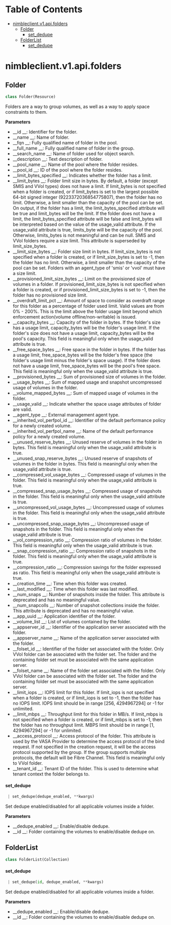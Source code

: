 # Table of Contents

* [nimbleclient.v1.api.folders](#nimbleclient.v1.api.folders)
  * [Folder](#nimbleclient.v1.api.folders.Folder)
    * [set\_dedupe](#nimbleclient.v1.api.folders.Folder.set_dedupe)
  * [FolderList](#nimbleclient.v1.api.folders.FolderList)
    * [set\_dedupe](#nimbleclient.v1.api.folders.FolderList.set_dedupe)

<a name="nimbleclient.v1.api.folders"></a>
# nimbleclient.v1.api.folders

<a name="nimbleclient.v1.api.folders.Folder"></a>
## Folder

```python
class Folder(Resource)
```

Folders are a way to group volumes, as well as a way to apply space constraints to them.

__Parameters__

- __id                            __: Identifier for the folder.
- __name                          __: Name of folder.
- __fqn                           __: Fully qualified name of folder in the pool.
- __full_name                     __: Fully qualified name of folder in the group.
- __search_name                   __: Name of folder used for object search.
- __description                   __: Text description of folder.
- __pool_name                     __: Name of the pool where the folder resides.
- __pool_id                       __: ID of the pool where the folder resides.
- __limit_bytes_specified         __: Indicates whether the folder has a limit.
- __limit_bytes                   __: Folder limit size in bytes. By default, a folder (except SMIS and VVol types) does not have a limit. If limit_bytes is not specified when a
                                folder is created, or if limit_bytes is set to the largest possible 64-bit signed integer (9223372036854775807), then the folder has no limit.
                                Otherwise, a limit smaller than the capacity of the pool can be set. On output, if the folder has a limit, the limit_bytes_specified attribute
                                will be true and limit_bytes will be the limit. If the folder does not have a limit, the limit_bytes_specified attribute will be false and
                                limit_bytes will be interpreted based on the value of the usage_valid attribute. If the usage_valid attribute is true, limits_byte will be the
                                capacity of the pool. Otherwise, limits_bytes is not meaningful and can be null. SMIS and VVol folders require a size limit. This attribute is
                                superseded by limit_size_bytes.
- __limit_size_bytes              __: Folder size limit in bytes. If limit_size_bytes is not specified when a folder is created, or if limit_size_bytes is set to -1, then the folder
                                has no limit. Otherwise, a limit smaller than the capacity of the pool can be set. Folders with an agent_type of 'smis' or 'vvol' must have a
                                size limit.
- __provisioned_limit_size_bytes  __: Limit on the provisioned size of volumes in a folder. If provisioned_limit_size_bytes is not specified when a folder is created, or if
                                provisioned_limit_size_bytes is set to -1, then the folder has no provisioned size limit.
- __overdraft_limit_pct           __: Amount of space to consider as overdraft range for this folder as a percentage of folder used limit. Valid values are from 0% - 200%. This is
                                the limit above the folder usage limit beyond which enforcement action(volume offline/non-writable) is issued.
- __capacity_bytes                __: Capacity of the folder in bytes. If the folder's size has a usage limit, capacity_bytes will be the folder's usage limit. If the folder's size
                                does not have a usage limit, capacity_bytes will be the pool's capacity. This field is meaningful only when the usage_valid attribute is true.
- __free_space_bytes              __: Free space in the folder in bytes. If the folder has a usage limit, free_space_bytes will be the folder's free space (the folder's usage limit
                                minus the folder's space usage). If the folder does not have a usage limit, free_space_bytes will be the pool's free space. This field is
                                meaningful only when the usage_valid attribute is true.
- __provisioned_bytes             __: Sum of provisioned size of volumes in the folder.
- __usage_bytes                   __: Sum of mapped usage and snapshot uncompressed usage of volumes in the folder.
- __volume_mapped_bytes           __: Sum of mapped usage of volumes in the folder.
- __usage_valid                   __: Indicate whether the space usage attributes of folder are valid.
- __agent_type                    __: External management agent type.
- __inherited_vol_perfpol_id      __: Identifier of the default performance policy for a newly created volume.
- __inherited_vol_perfpol_name    __: Name of the default performance policy for a newly created volume.
- __unused_reserve_bytes          __: Unused reserve of volumes in the folder in bytes. This field is meaningful only when the usage_valid attribute is true.
- __unused_snap_reserve_bytes     __: Unused reserve of snapshots of volumes in the folder in bytes. This field is meaningful only when the usage_valid attribute is true.
- __compressed_vol_usage_bytes    __: Compressed usage of volumes in the folder. This field is meaningful only when the usage_valid attribute is true.
- __compressed_snap_usage_bytes   __: Compressed usage of snapshots in the folder. This field is meaningful only when the usage_valid attribute is true.
- __uncompressed_vol_usage_bytes  __: Uncompressed usage of volumes in the folder. This field is meaningful only when the usage_valid attribute is true.
- __uncompressed_snap_usage_bytes __: Uncompressed usage of snapshots in the folder. This field is meaningful only when the usage_valid attribute is true.
- __vol_compression_ratio         __: Compression ratio of volumes in the folder. This field is meaningful only when the usage_valid attribute is true.
- __snap_compression_ratio        __: Compression ratio of snapshots in the folder. This field is meaningful only when the usage_valid attribute is true.
- __compression_ratio             __: Compression savings for the folder expressed as ratio. This field is meaningful only when the usage_valid attribute is true.
- __creation_time                 __: Time when this folder was created.
- __last_modified                 __: Time when this folder was last modified.
- __num_snaps                     __: Number of snapshots inside the folder. This attribute is deprecated and has no meaningful value.
- __num_snapcolls                 __: Number of snapshot collections inside the folder. This attribute is deprecated and has no meaningful value.
- __app_uuid                      __: Application identifier of the folder.
- __volume_list                   __: List of volumes contained by the folder.
- __appserver_id                  __: Identifier of the application server associated with the folder.
- __appserver_name                __: Name of the application server associated with the folder.
- __folset_id                     __: Identifier of the folder set associated with the folder. Only VVol folder can be associated with the folder set. The folder and the containing
                                folder set must be associated with the same application server.
- __folset_name                   __: Name of the folder set associated with the folder. Only VVol folder can be associated with the folder set. The folder and the containing folder
                                set must be associated with the same application server.
- __limit_iops                    __: IOPS limit for this folder. If limit_iops is not specified when a folder is created, or if limit_iops is set to -1, then the folder has no IOPS
                                limit. IOPS limit should be in range [256, 4294967294] or -1 for unlimited.
- __limit_mbps                    __: Throughput limit for this folder in MB/s. If limit_mbps is not specified when a folder is created, or if limit_mbps is set to -1, then the
                                folder has no throughput limit. MBPS limit should be in range [1, 4294967294] or -1 for unlimited.
- __access_protocol               __: Access protocol of the folder. This attribute is used by the VASA Provider to determine the access protocol of the bind request. If not
                                specified in the creation request, it will be the access protocol supported by the group. If the group supports multiple protocols, the default
                                will be Fibre Channel. This field is meaningful only to VVol folder.
- __tenant_id                     __: Tenant ID of the folder. This is used to determine what tenant context the folder belongs to.

<a name="nimbleclient.v1.api.folders.Folder.set_dedupe"></a>
#### set\_dedupe

```python
 | set_dedupe(dedupe_enabled, **kwargs)
```

Set dedupe enabled/disabled for all applicable volumes inside a folder.

__Parameters__

- __dedupe_enabled __: Enable/disable dedupe.
- __id             __: Folder containing the volumes to enable/disable dedupe on.

<a name="nimbleclient.v1.api.folders.FolderList"></a>
## FolderList

```python
class FolderList(Collection)
```

<a name="nimbleclient.v1.api.folders.FolderList.set_dedupe"></a>
#### set\_dedupe

```python
 | set_dedupe(id, dedupe_enabled, **kwargs)
```

Set dedupe enabled/disabled for all applicable volumes inside a folder.

__Parameters__

- __dedupe_enabled __: Enable/disable dedupe.
- __id             __: Folder containing the volumes to enable/disable dedupe on.

